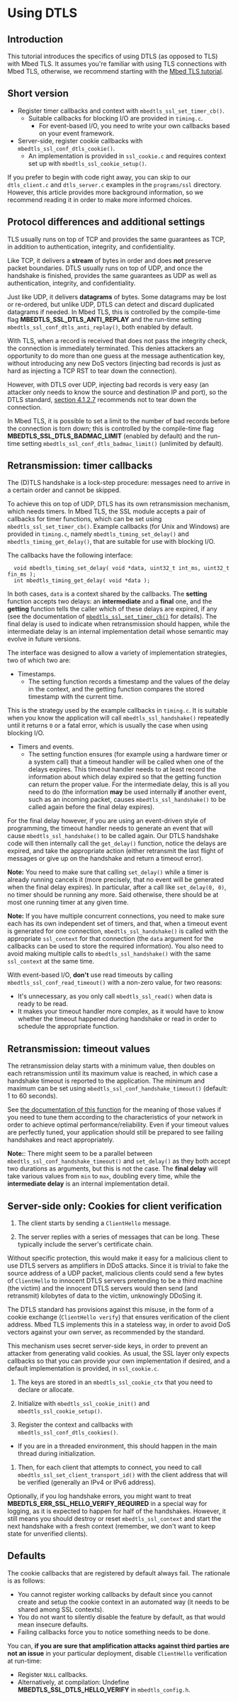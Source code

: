 # Using DTLS

## Introduction

This tutorial introduces the specifics of using DTLS (as opposed to TLS) with Mbed TLS. It assumes you're familiar with using TLS connections with Mbed TLS, otherwise, we recommend starting with the [Mbed TLS tutorial](mbedtls-tutorial.md).

## Short version

* Register timer callbacks and context with `mbedtls_ssl_set_timer_cb()`.
  * Suitable callbacks for blocking I/O are provided in `timing.c`.
    * For event-based I/O, you need to write your own callbacks based on your event framework.
* Server-side, register cookie callbacks with `mbedtls_ssl_conf_dtls_cookie()`.
   * An implementation is provided in `ssl_cookie.c` and requires context set up with `mbedtls_ssl_cookie_setup()`.

If you prefer to begin with code right away, you can skip to our `dtls_client.c` and `dtls_server.c` examples in the `programs/ssl` directory. However, this article provides more background information, so we recommend reading it in order to make more informed choices.

## Protocol differences and additional settings

TLS usually runs on top of TCP and provides the same guarantees as TCP, in addition to authentication, integrity, and confidentiality.

Like TCP, it delivers a **stream** of bytes in order and does **not** preserve packet boundaries. DTLS usually runs on top of UDP, and once the handshake is finished, provides the same guarantees as UDP as well as authentication, integrity, and confidentiality.

Just like UDP, it delivers **datagrams** of bytes. Some datagrams may be lost or re-ordered, but unlike UDP, DTLS can detect and discard duplicated datagrams if needed. In Mbed TLS, this is controlled by the compile-time flag **MBEDTLS_SSL_DTLS_ANTI_REPLAY** and the run-time setting `mbedtls_ssl_conf_dtls_anti_replay()`, both enabled by default.

With TLS, when a record is received that does not pass the integrity check, the connection is immediately terminated. This denies attackers an opportunity to do more than one guess at the message authentication key, without introducing any new DoS vectors (injecting bad records is just as hard as injecting a TCP RST to tear down the connection).

However, with DTLS over UDP, injecting bad records is very easy (an attacker only needs to know the source and destination IP and port), so the DTLS standard, [section 4.1.2.7](https://tools.ietf.org/html/rfc6347#section-4.1.2.7) recommends not to tear down the connection.

In Mbed TLS, it is possible to set a limit to the number of bad records before the connection is torn down; this is controlled by the compile-time flag **MBEDTLS_SSL_DTLS_BADMAC_LIMIT** (enabled by default) and the run-time setting `mbedtls_ssl_conf_dtls_badmac_limit()` (unlimited by default).

## Retransmission: timer callbacks

The (D)TLS handshake is a lock-step procedure: messages need to arrive in a certain order and cannot be skipped.

To achieve this on top of UDP, DTLS has its own retransmission mechanism, which needs timers. In Mbed TLS, the SSL module accepts a pair of callbacks for timer functions, which can be set using `mbedtls_ssl_set_timer_cb()`. Example callbacks (for Unix and Windows) are provided in `timing.c`, namely `mbedtls_timing_set_delay()` and `mbedtls_timing_get_delay()`, that are suitable for use with blocking I/O.

The callbacks have the following interface:
```
  void mbedtls_timing_set_delay( void *data, uint32_t int_ms, uint32_t fin_ms );
  int mbedtls_timing_get_delay( void *data );
```
In both cases, `data` is a context shared by the callbacks. The **setting** function accepts two delays: an **intermediate** and a **final** one, and the **getting** function tells the caller which of these delays are expired, if any (see the documentation of [`mbedtls_ssl_set_timer_cb()`](/api/ssl_8h.html#a335ee78886daf7f8fb369fa925b3cca8) for details). The final delay is used to indicate when retransmission should happen, while the intermediate delay is an internal implementation detail whose semantic may evolve in future versions.

The interface was designed to allow a variety of implementation strategies, two of which two are:

* Timestamps.
    * The setting function records a timestamp and the values of the delay in the context, and the getting function compares the stored timestamp with the current time.

This is the strategy used by the example callbacks in `timing.c`. It is suitable when you know the application will call `mbedtls_ssl_handshake()` repeatedly until it returns `0` or a fatal error, which is usually the case when using blocking I/O.

* Timers and events.
    * The setting function ensures (for example using a hardware timer or a system call) that a timeout handler will be called when one of the delays expires. This timeout handler needs to at least record the information about which delay expired so that the getting function can return the proper value. For the intermediate delay, this is all you need to do (the information **may** be used internally **if** another event, such as an incoming packet, causes `mbedtls_ssl_handshake()` to be called again before the final delay expires).

For the final delay however, if you are using an event-driven style of programming, the timeout handler needs to generate an event that will cause `mbedtls_ssl_handshake()` to be called again. Our DTLS handshake code will then internally call the `get_delay()` function, notice the delays are expired, and take the appropriate action (either retransmit the last flight of messages or give up on the handshake and return a timeout error).

<span class="notes">**Note:** You need to make sure that calling `set_delay()` while a timer is already running cancels it (more precisely, that no event will be generated when the final delay expires). In particular, after a call like `set_delay(0, 0)`, no timer should be running any more. Said otherwise, there should be at most one running timer at any given time.</span>

<span class="notes">**Note:** If you have multiple concurrent connections, you need to make sure each has its own independent set of timers, and that, when a timeout event is generated for one connection, `mbedtls_ssl_handshake()` is called with the appropriate `ssl_context` for that connection (the `data` argument for the callbacks can be used to store the required information). You also need to avoid making multiple calls to `mbedtls_ssl_handshake()` with the same `ssl_context` at the same time.</span>

With event-based I/O, **don't** use read timeouts by calling `mbedtls_ssl_conf_read_timeout()` with a non-zero value, for two reasons:

* It's unnecessary, as you only call `mbedtls_ssl_read()` when data is ready to be read.
* It makes your timeout handler more complex, as it would have to know whether the timeout happened during handshake or read in order to schedule the appropriate function.

## Retransmission: timeout values

The retransmission delay starts with a minimum value, then doubles on each retransmission until its maximum value is reached, in which case a handshake timeout is reported to the application. The minimum and maximum can be set using `mbedtls_ssl_conf_handshake_timeout()` (default: 1 to 60 seconds).

See [the documentation of this function](https://github.com/Mbed-TLS/mbedtls/blob/edb1a483971c836e84e95d7b73ee39bd6b450675/include/mbedtls/ssl.h#L1300) for the meaning of those values if you need to tune them according to the characteristics of your network in order to achieve optimal performance/reliability. Even if your timeout values are perfectly tuned, your application should still be prepared to see failing handshakes and react appropriately.

<span class="notes">**Note:**: There might seem to be a parallel between `mbedtls_ssl_conf_handshake_timeout()` and `set_delay()` as they both accept two durations as arguments, but this is not the case. The **final delay** will take various values from `min` to `max`, doubling every time, while the **intermediate delay** is an internal implementation detail.</span>

## Server-side only: Cookies for client verification

1. The client starts by sending a `ClientHello` message.

1. The server replies with a series of messages that can be long. These typically include the server's certificate chain.

Without specific protection, this would make it easy for a malicious client to use DTLS servers as amplifiers in DDoS attacks. Since it is trivial to fake the source address of a UDP packet, malicious clients could send a few bytes of `ClientHello` to innocent DTLS servers pretending to be a third machine (the victim) and the innocent DTLS servers would then send (and retransmit) kilobytes of data to the victim, unknowingly DDoSing it.

The DTLS standard has provisions against this misuse, in the form of a cookie exchange (`ClientHello verify`) that ensures verification of the client address. Mbed TLS implements this in a stateless way, in order to avoid DoS vectors against your own server, as recommended by the standard.

This mechanism uses secret server-side keys, in order to prevent an attacker from generating valid cookies. As usual, the SSL layer only expects callbacks so that you can provide your own implementation if desired, and a default implementation is provided, in `ssl_cookie.c`.

1. The keys are stored in an `mbedtls_ssl_cookie_ctx` that you need to declare or allocate.

1. Initialize with `mbedtls_ssl_cookie_init()` and `mbedtls_ssl_cookie_setup()`.

1. Register the context and callbacks with `mbedtls_ssl_conf_dtls_cookies()`.
  * If you are in a threaded environment, this should happen in the main thread during initialization.

1. Then, for each client that attempts to connect, you need to call `mbedtls_ssl_set_client_transport_id()` with the client address that will be verified (generally an IPv4 or IPv6 address).

Optionally, if you log handshake errors, you might want to treat **MBEDTLS_ERR_SSL_HELLO_VERIFY_REQUIRED** in a special way for logging, as it is expected to happen for half of the handshakes. However, it still means you should destroy or reset `mbedtls_ssl_context` and start the next handshake with a fresh context (remember, we don't want to keep state for unverified clients).

## Defaults

The cookie callbacks that are registered by default always fail. The rationale is as follows:

* You cannot register working callbacks by default since you cannot create and setup the cookie context in an automated way (it needs to be shared among SSL contexts).
* You do not want to silently disable the feature by default, as that would mean insecure defaults.
* Failing callbacks force you to notice something needs to be done.

You can, **if you are sure that amplification attacks against third parties are not an issue** in your particular deployment, disable `ClientHello` verification at run-time:

* Register `NULL` callbacks.
* Alternatively, at compilation: Undefine **MBEDTLS_SSL_DTLS_HELLO_VERIFY** in `mbedtls_config.h`.

<!---",dtls-tutorial,"Article on the DTLS implementation inside Mbed TLS",,"dtls, tutorial",published,"2015-07-24 08:51:00",2,17496,"2016-02-17 17:31:00","Manuel PÃgouriÃ-Gonnard"--->
